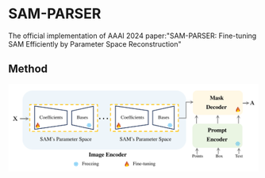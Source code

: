 # SAM-PARSER
The official implementation of AAAI 2024 paper:"SAM-PARSER: Fine-tuning SAM Efficiently by Parameter Space Reconstruction"
## Method

<img src="framework.png" width="800">
